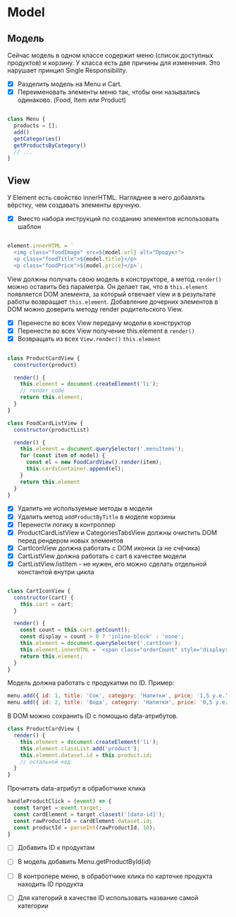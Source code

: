 # Model

## Модель

Сейчас модель в одном классе содержит меню (список доступных продуктов) и корзину. У класса есть две причины для изменения. Это нарушает принцип Single Responsibility.

- [x] Разделить модель на Menu и Cart.
- [x] Переименовать элементы меню так, чтобы они назывались одинаково. (Food, Item или Product)

```JavaScript

class Menu {
  products = [];
  add()
  getCategories()
  getProductsByCategory()
  // ...
}

```

## View

У Element есть свойство innerHTML. Нагляднее в него добавлять вёрстку, чем создавать элементы вручную.

- [x] Вместо набора инструкций по созданию элементов использовать шаблон

```JavaScript

element.innerHTML = `
  <img class="foodImage" src=${model.url} alt="Продукт">
  <p class="foodTitle">${model.title}</p>
  <p class="foodPrice">${model.price}</p>`;

```

View должны получать свою модель в конструкторе, а метод `render()` можно оставить без параметра. Он делает так, что в `this.element` появляется DOM элемента, за который отвечает view и в результате работы возвращает `this.element`. Добавление дочерних элементов в DOM можно доверить методу render родительского View.

- [x] Перенести во всех View передачу модели в конструктор
- [x] Перенести во всех View получение this.element в `render()`
- [x] Возвращать из всех `View.render()` `this.element`

```JavaScript

class ProductCardView {
  constructor(product)

  render() {
    this.element = document.createElement('li');
    // render code
    return this.element;
  }
}

class FoodCardListView {
  constructor(productList)

  render() {
    this.element = document.querySelector('.menuItems');
    for (const item of model) {
      const el = new FoodCardView().render(item);
      this.cardsContainer.append(el);
    }
    return this.element
  }
}

```

- [x] Удалить не используемые методы в модели
- [x] Удалить метод `addProductByTitle` в моделе корзины
- [x] Перенести логику в контроллер
- [x] ProductCardListView и CategoriesTabsView должны очистить DOM перед рендером новых элементов
- [x] CartIconView должна работать с DOM иконки (а не счёчика)
- [x] CartListView должна работать с cart в качестве модели
- [x] CartListView.listItem - не нужен, его можно сделать отдельной константой внутри цикла

```JavaScript

class CartIconView {
  constructor(cart) {
    this.cart = cart;
  }

  render() {
    const count = this.cart.getCount();
    const display = count > 0 ? 'inline-block' : 'none';
    this.element = document.querySelector('.cartIcon');
    this.element.innerHTML = `<span class="orderCount" style="display: ${display}">${count}</span>`
    return this.element;
  }
}

```

Модель должна работать с продукатми по ID. Пример:

```JavaScript
menu.add({ id: 1, title: 'Сок', category: 'Напитки', price: '1,5 у.е.', url: './images/food.png' });
menu.add({ id: 2, title: 'Вода', category: 'Напитки', price: '0,5 у.е.', url: './images/food.png' });
```

В DOM можно сохранить ID с помощью data-атрибутов.

```JavaScript
class ProductCardView {
  render() {
    this.element = document.createElement('li');
    this.element.classList.add('product');
    this.element.dataset.id = this.product.id;
    // остальной код
  }
}

```

Прочитать data-атрибут в обработчике клика

```JavaScript
handleProductClick = (event) => {
  const target = event.target;
  const cardElement = target.closest('[data-id]');
  const rawProductId = cardElement.dataset.id;
  const productId = parseInt(rawProductId, 10);
}
```


- [ ] Добавить ID к продуктам
- [ ] В модель добавить Menu.getProductById(id)
- [ ] В контролере меню, в обработчике клика по карточке продукта находить ID продукта
- [ ] Для категорий в качестве ID использовать название самой категории


